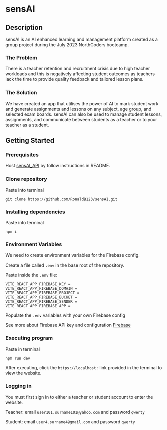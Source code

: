 # sensAI
## Description
sensAI is an AI enhanced learning and management platform created as a group project during the July 2023 NorthCoders bootcamp.

### The Problem
There is a teacher retention and recruitment crisis due to high teacher workloads and this is negatively affecting student outcomes as teachers lack the time to provide quality feedback and tailored lesson plans.

### The Solution
We have created an app that utilises the power of AI to mark student work and generate assignments and lessons  on any subject, age group, and selected exam boards. sensAI can also be used to manage student lessons, assignments, and communicate between students as a teacher or to your teacher as a student. 

## Getting Started

### Prerequisites
Host [sensAI_API](https://github.com/RonaldB123/sensAI_API) by follow instructions in README.

### Clone repository

Paste into terminal

```
git clone https://github.com/RonaldB123/sensAI.git
```

### Installing dependencies

Paste into terminal

```
npm i
```

### Environment Variables

We need to create environment variables for the Firebase config.

Create a file called `.env` in the base root of the repository.

Paste inside the `.env` file:
```
VITE_REACT_APP_FIREBASE_KEY = 
VITE_REACT_APP_FIREBASE_DOMAIN = 
VITE_REACT_APP_FIREBASE_PROJECT = 
VITE_REACT_APP_FIREBASE_BUCKET = 
VITE_REACT_APP_FIREBASE_SENDER = 
VITE_REACT_APP_FIREBASE_APP = 
```

Populate the `.env` variables with your own Firebase config

See more about Firebase API key and configuration [Firebase](https://firebase.google.com/docs/projects/api-keys#:~:text=Creating%20API%20keys,-A%20Firebase%20project&text=Firebase%20automatically%20creates%20API%20keys,App%20%3E%20Android%20key%20auto%2Dcreated)

### Executing program

Paste in terminal

```
npm run dev
```

After executing, click the `https://localhost:` link provided in the terminal to view the website.

### Logging in

You must first sign in to either a teacher or student account to enter the website.

Teacher: email `user101.surname101@yahoo.com` and password `qwerty`

Student: email `user4.surname4@gmail.com` and password `qwerty`

